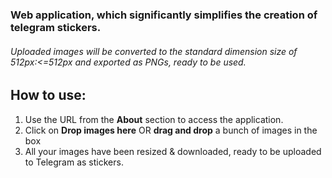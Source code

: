 ###  Web application, which significantly simplifies the creation of telegram stickers.
###### Uploaded images will be converted to the standard dimension size of 512px:<=512px and exported as PNGs, ready to be used.


## How to use:
1. Use the URL from the **About** section to access the application.
2. Click on **Drop images here** OR **drag and drop** a bunch of images in the box
3. All your images have been resized & downloaded, ready to be uploaded to Telegram as stickers.
